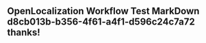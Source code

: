 <properties
ms.topic="hero-topic"
ms.test1="hero-topic"
ms.test2="test"/>

## OpenLocalization Workflow Test MarkDown d8cb013b-b356-4f61-a4f1-d596c24c7a72 thanks!

